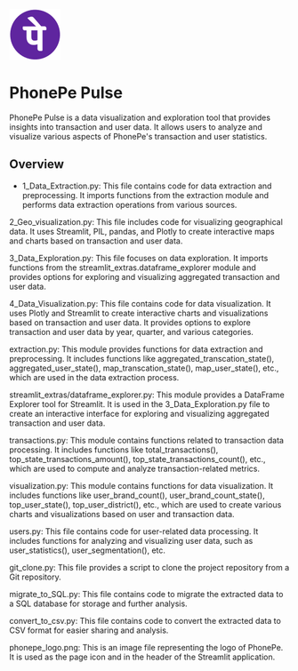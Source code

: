 ![PhonePe Pulse](phonepe_logo.png)
# PhonePe Pulse

PhonePe Pulse is a data visualization and exploration tool that provides insights into transaction and user data. It allows users to analyze and visualize various aspects of PhonePe's transaction and user statistics.

## Overview

- 1_Data_Extraction.py: This file contains code for data extraction and preprocessing. It imports functions from the extraction module and performs data extraction operations from various sources.

2_Geo_visualization.py: This file includes code for visualizing geographical data. It uses Streamlit, PIL, pandas, and Plotly to create interactive maps and charts based on transaction and user data.

3_Data_Exploration.py: This file focuses on data exploration. It imports functions from the streamlit_extras.dataframe_explorer module and provides options for exploring and visualizing aggregated transaction and user data.

4_Data_Visualization.py: This file contains code for data visualization. It uses Plotly and Streamlit to create interactive charts and visualizations based on transaction and user data. It provides options to explore transaction and user data by year, quarter, and various categories.

extraction.py: This module provides functions for data extraction and preprocessing. It includes functions like aggregated_transcation_state(), aggregated_user_state(), map_transcation_state(), map_user_state(), etc., which are used in the data extraction process.

streamlit_extras/dataframe_explorer.py: This module provides a DataFrame Explorer tool for Streamlit. It is used in the 3_Data_Exploration.py file to create an interactive interface for exploring and visualizing aggregated transaction and user data.

transactions.py: This module contains functions related to transaction data processing. It includes functions like total_transactions(), top_state_transactions_amount(), top_state_transactions_count(), etc., which are used to compute and analyze transaction-related metrics.

visualization.py: This module contains functions for data visualization. It includes functions like user_brand_count(), user_brand_count_state(), top_user_state(), top_user_district(), etc., which are used to create various charts and visualizations based on user and transaction data.

users.py: This file contains code for user-related data processing. It includes functions for analyzing and visualizing user data, such as user_statistics(), user_segmentation(), etc.

git_clone.py: This file provides a script to clone the project repository from a Git repository.

migrate_to_SQL.py: This file contains code to migrate the extracted data to a SQL database for storage and further analysis.

convert_to_csv.py: This file contains code to convert the extracted data to CSV format for easier sharing and analysis.

phonepe_logo.png: This is an image file representing the logo of PhonePe. It is used as the page icon and in the header of the Streamlit application.
